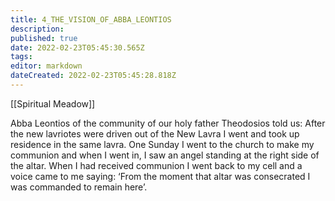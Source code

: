 ```yaml
---
title: 4_THE_VISION_OF_ABBA_LEONTIOS
description: 
published: true
date: 2022-02-23T05:45:30.565Z
tags: 
editor: markdown
dateCreated: 2022-02-23T05:45:28.818Z
---
```


[[Spiritual Meadow]]
 
Abba Leontios of the community of our holy father Theodosios told us: After the new lavriotes were driven out of the New Lavra I went and took up residence in the same lavra. One Sunday I went to the church to make my communion and when I went in, I saw an angel standing at the right side of the altar. When I had received communion I went back to my cell and a voice came to me saying: ‘From the moment that altar was consecrated I was commanded to remain here’. 
